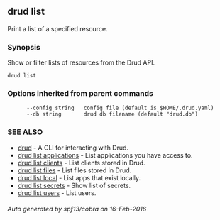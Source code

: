 ## drud list

Print a list of a specified resource.

### Synopsis


Show or filter lists of resources from the Drud API.

```
drud list
```

### Options inherited from parent commands

```
      --config string   config file (default is $HOME/.drud.yaml)
      --db string       drud db filename (default "drud.db")
```

### SEE ALSO
* [drud](drud.md)	 - A CLI for interacting with Drud.
* [drud list applications](drud_list_applications.md)	 - List applications you have access to.
* [drud list clients](drud_list_clients.md)	 - List clients stored in Drud.
* [drud list files](drud_list_files.md)	 - List files stored in Drud.
* [drud list local](drud_list_local.md)	 - List apps that exist locally.
* [drud list secrets](drud_list_secrets.md)	 - Show list of secrets.
* [drud list users](drud_list_users.md)	 - List users.

###### Auto generated by spf13/cobra on 16-Feb-2016
